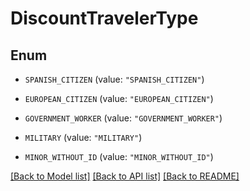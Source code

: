 # DiscountTravelerType

## Enum


* `SPANISH_CITIZEN` (value: `"SPANISH_CITIZEN"`)

* `EUROPEAN_CITIZEN` (value: `"EUROPEAN_CITIZEN"`)

* `GOVERNMENT_WORKER` (value: `"GOVERNMENT_WORKER"`)

* `MILITARY` (value: `"MILITARY"`)

* `MINOR_WITHOUT_ID` (value: `"MINOR_WITHOUT_ID"`)


[[Back to Model list]](../README.md#documentation-for-models) [[Back to API list]](../README.md#documentation-for-api-endpoints) [[Back to README]](../README.md)


